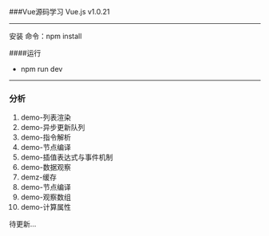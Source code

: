 
###Vue源码学习  Vue.js v1.0.21

****
安装
命令：npm install

####运行

* npm run dev

****
### 分析

<ol>
<li>demo-列表渲染</li>
<li>demo-异步更新队列</li>
<li>demo-指令解析</li>
<li>demo-节点编译</li>
<li>demo-插值表达式与事件机制</li>
<li>demo-数据观察</li>
<li>demz-缓存</li>
<li>demo-节点编译</li> 
<li>demo-观察数组</li> 
<li>demo-计算属性</li> 
</ol>
待更新…